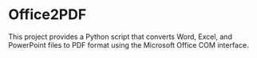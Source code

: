 # Office2PDF
This project provides a Python script that converts Word, Excel, and PowerPoint files to PDF format using the Microsoft Office COM interface. 
